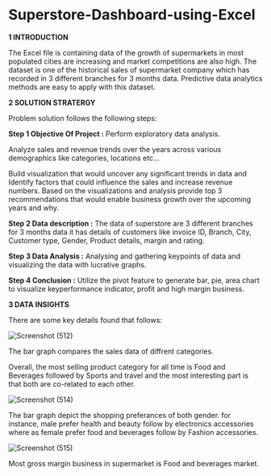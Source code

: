 # Superstore-Dashboard-using-Excel

**1 INTRODUCTION**

The Excel file is containing data of the growth of supermarkets in most populated cities are increasing and market competitions are also high. The dataset is one of the historical sales of supermarket company which has recorded in 3 different branches for 3 months data. Predictive data analytics methods are easy to apply with this dataset.

**2 SOLUTION STRATERGY** 

Problem solution follows the following steps:

**Step 1 Objective Of Project :**
Perform exploratory data analysis.

Analyze sales and revenue trends over the years across various demographics like categories, locations etc...

Build visualization that would uncover any significant trends in data and Identify factors that could influence the sales and increase revenue numbers.
Based on the visualizations and analysis provide top 3 recommendations that would enable business growth over the upcoming years and why.

**Step 2 Data description :**
The data of superstore are 3 different branches for 3 months data it has details of customers like invoice ID, Branch, City, Customer type, Gender, Product details, margin and rating.

**Step 3 Data Analysis :**
Analysing and gathering keypoints of data and visualizing the data with lucrative graphs.

**Step 4 Conclusion :**
Utilize the pivot feature to generate bar, pie, area chart to visualize keyperformance indicator, profit and high margin business.

**3 DATA INSIGHTS** 

There are some key details found that follows:

![Screenshot (512)](https://user-images.githubusercontent.com/129647680/236116972-c736974f-3ed7-4818-9d2a-2247d00fceca.png)

The bar graph compares the sales data of  diffrent categories.

Overall, the most selling product category for all time is Food and Beverages followed by Sports and travel and the most interesting part is that both are co-related to each other.

![Screenshot (514)](https://user-images.githubusercontent.com/129647680/236119192-0a53029e-ecf8-4b90-80b1-954cf1404ca3.png)

The bar graph depict the shopping preferances of both gender. for instance, male prefer health and beauty follow by electronics accessories where as female prefer food and beverages follow by  Fashion accessories.

![Screenshot (515)](https://user-images.githubusercontent.com/129647680/236120340-cab95a5c-1d1a-4987-8f76-8cf2252bae11.png)

Most gross margin business in supermarket is Food and beverages market.



